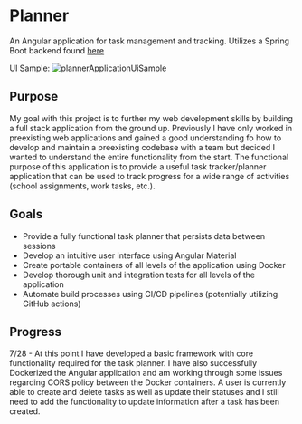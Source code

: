 # Planner

An Angular application for task management and tracking. Utilizes a Spring Boot backend found [here](https://github.com/HPRP01/planner-backend)

UI Sample:
![plannerApplicationUiSample](https://github.com/HPRP01/planner/assets/55462701/d093885c-3c25-4a0f-aea0-bd7945cb300d)

## Purpose
My goal with this project is to further my web development skills by building a full stack application from the ground up. Previously I have only worked in preexisting web applications and gained a good understanding fo how to develop and maintain a preexisting codebase with a team but decided I wanted to understand the entire functionality from the start. The functional purpose of this application is to provide a useful task tracker/planner application that can be used to track progress for a wide range of activities (school assignments, work tasks, etc.).

## Goals
- Provide a fully functional task planner that persists data between sessions
- Develop an intuitive user interface using Angular Material
- Create portable containers of all levels of the application using Docker
- Develop thorough unit and integration tests for all levels of the application
- Automate build processes using CI/CD pipelines (potentially utilizing GitHub actions)

## Progress
7/28 - At this point I have developed a basic framework with core functionality required for the task planner. I have also successfully Dockerized the Angular application and am working through some issues regarding CORS policy between the Docker containers. A user is currently able to create and delete tasks as well as update their statuses and I still need to add the functionality to update information after a task has been created. 

